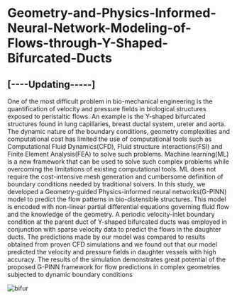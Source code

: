# Geometry-and-Physics-Informed-Neural-Network-Modeling-of-Flows-through-Y-Shaped-Bifurcated-Ducts
## [----Updating-----]
One of the most difficult problem in bio-mechanical engineering is the quantification of velocity and pressure fields in biological structures exposed to peristaltic flows. An example is the Y-shaped bifurcated structures found in lung capillaries, breast ductal system, ureter and aorta. The dynamic nature of the boundary conditions, geometry complexities and computational cost has limited the use of computational tools such as Computational Fluid Dynamics(CFD), Fluid structure interactions(FSI) and Finite Element Analysis(FEA) to solve such problems. Machine learning(ML) is a new framework that can be used to solve such complex problems while overcoming the limitations of existing computational tools. ML does not require the cost-intensive mesh generation and cumbersome definition of boundary conditions needed by traditional solvers. In this study, we developed a Geometry-guided Physics-informed neural networks(G-PINN) model to predict the flow patterns in bio-distensible structures. This model is encoded with non-linear partial differential equations governing fluid flow and the knowledge of the geometry. A periodic velocity-inlet boundary condition at the parent duct of Y-shaped bifurcated ducts was employed in conjunction with sparse velocity data to predict the flows in the daughter ducts. The predictions made by our model was compared to results obtained from proven CFD simulations and we found out that our model predicted the velocity and pressure fields in daughter vessels with high accuracy. The results of the simulation demonstrates great potential of the proposed G-PINN framework for flow predictions in complex geometries subjected to dynamic boundary conditions

![bifur](https://github.com/AbdullahiOlapojoye/Geometry-and-Physics-Informed-Neural-Network-Modeling-of-Flows-through-Y-Shaped-Bifurcated-Ducts/assets/106112822/3225e265-95ae-4608-b3e9-85378b1a664b)

